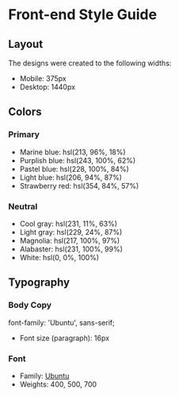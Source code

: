 # Front-end Style Guide

## Layout

The designs were created to the following widths:

- Mobile: 375px
- Desktop: 1440px

## Colors 

### Primary

- Marine blue: hsl(213, 96%, 18%)
- Purplish blue: hsl(243, 100%, 62%)
- Pastel blue: hsl(228, 100%, 84%)
- Light blue: hsl(206, 94%, 87%)
- Strawberry red: hsl(354, 84%, 57%)

### Neutral

- Cool gray: hsl(231, 11%, 63%)
- Light gray: hsl(229, 24%, 87%)
- Magnolia: hsl(217, 100%, 97%)
- Alabaster: hsl(231, 100%, 99%)
- White: hsl(0, 0%, 100%)

## Typography

### Body Copy
font-family: 'Ubuntu', sans-serif;
- Font size (paragraph): 16px

### Font

- Family: [Ubuntu](https://fonts.google.com/specimen/Ubuntu)
- Weights: 400, 500, 700

